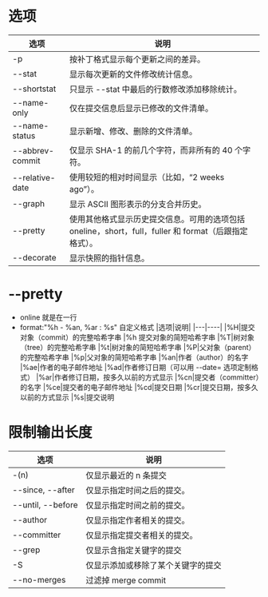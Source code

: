 # 选项

| 选项            | 说明                                                                                                  |
| --------------- | ----------------------------------------------------------------------------------------------------- |
| -p              | 按补丁格式显示每个更新之间的差异。                                                                    |
| --stat          | 显示每次更新的文件修改统计信息。                                                                      |
| --shortstat     | 只显示 --stat 中最后的行数修改添加移除统计。                                                          |
| --name-only     | 仅在提交信息后显示已修改的文件清单。                                                                  |
| --name-status   | 显示新增、修改、删除的文件清单。                                                                      |
| --abbrev-commit | 仅显示 SHA-1 的前几个字符，而非所有的 40 个字符。                                                     |
| --relative-date | 使用较短的相对时间显示（比如，“2 weeks ago”）。                                                       |
| --graph         | 显示 ASCII 图形表示的分支合并历史。                                                                   |
| --pretty        | 使用其他格式显示历史提交信息。可用的选项包括 oneline，short，full，fuller 和 format（后跟指定格式）。 |
| --decorate      | 显示快照的指针信息。                                                                                  |

# --pretty

- online 就是在一行
- format:"%h - %an, %ar : %s" 自定义格式
  |选项|说明|
  |---|----|
  |%H|提交对象（commit）的完整哈希字串
  |%h 提交对象的简短哈希字串
  |%T|树对象（tree）的完整哈希字串
  |%t|树对象的简短哈希字串
  |%P|父对象（parent）的完整哈希字串
  |%p|父对象的简短哈希字串
  |%an|作者（author）的名字
  |%ae|作者的电子邮件地址
  |%ad|作者修订日期（可以用 --date= 选项定制格式）
  |%ar|作者修订日期，按多久以前的方式显示
  |%cn|提交者（committer）的名字
  |%ce|提交者的电子邮件地址
  |%cd|提交日期
  |%cr|提交日期，按多久以前的方式显示
  |%s|提交说明

# 限制输出长度

| 选项              | 说明                               |
| ----------------- | ---------------------------------- |
| -(n)              | 仅显示最近的 n 条提交              |
| --since, --after  | 仅显示指定时间之后的提交。         |
| --until, --before | 仅显示指定时间之前的提交。         |
| --author          | 仅显示指定作者相关的提交。         |
| --committer       | 仅显示指定提交者相关的提交。       |
| --grep            | 仅显示含指定关键字的提交           |
| -S                | 仅显示添加或移除了某个关键字的提交 |
| --no-merges       | 过滤掉 merge commit                |
